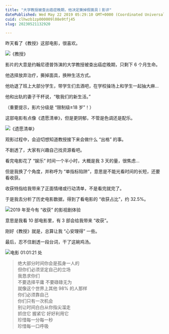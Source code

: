```yaml
---
title: "大学教授被查出癌症晚期，他决定撕掉假面具丨影评"
datePublished: Wed May 22 2019 05:29:10 GMT+0000 (Coordinated Universal Time)
cuid: clhwzb1zp000009l08e9tfj45
slug: 20230521132920

---
```


昨天看了《教授》这部电影，很喜欢。

![《教授》](https://cdn.hashnode.com/res/hashnode/image/upload/v1684646901542/0e08e992-4275-40f5-8571-44f2e628499d.jpeg)

影片的大意是约翰尼德普饰演的大学教授被查出癌症晚期，只剩下 6 个月生命。

他选择放弃治疗，撕掉面具，换种生活方式。

他劝退了班上大部分学生，带学生们去酒吧，在学校操场上和学生一起抽大麻...

他和出轨的妻子干杯说，“敬我们的新生活。”

（重要提示，影片分级是 “限制级≥18 岁”！）

这部电影有点像《遗愿清单》，但是更阴郁，不管是色调还是配乐。

![《遗愿清单》](https://cdn.hashnode.com/res/hashnode/image/upload/v1684646912519/53d7ffdd-b243-4fc5-88d4-3e383a36f021.jpeg)

观影过程中，会迫切想知道教授接下来会做什么 “出格” 的事。

不剧透了，大家有兴趣自己找资源看吧。

看完电影花了 “娱乐” 时间一个半小时，大概是我 3 天的量，很焦虑...

但是我换了个角度，并称呼为 “单指标陷阱”，意思是不能光看时间的长短，还要看收获。

收获特指给我带来了正面情绪或行动清单，不是看完就完了。

于是我去分析了历史电影数据，得到了看电影的 “收获占比”，约 32.5%。

![2019 年至今有 “收获” 的影视剧体验](https://cdn.hashnode.com/res/hashnode/image/upload/v1684646920287/af7dc776-a082-4eeb-abda-7b341616431e.jpeg)

意思是我看 10 部电影里，有 3 部会给我带来 “收获”。

刚好《教授》就是，总算让我 “心安理得” 一些。

最后，忍不住剧透一段台词，干了这碗鸡汤。

![电影 01:01:21 处](https://cdn.hashnode.com/res/hashnode/image/upload/v1684646935414/8fea2277-fa46-4fc9-be63-458139fd0c0b.jpeg)

> 绝大部分时间你会是孤身一人的  
> 但你们必须坚定自己的立场  
> 我恳求你们  
> 不要选择平庸 不要碌碌无为  
> 就像这个世界上其他 98% 的人那样  
> 你们必须靠自己  
> 你们只有一次机会  
> 别让时间白白从你指尖溜走  
> 抓住它 握紧它 好好利用它  
> 珍惜每一分每一秒  
> 珍惜每一口呼吸